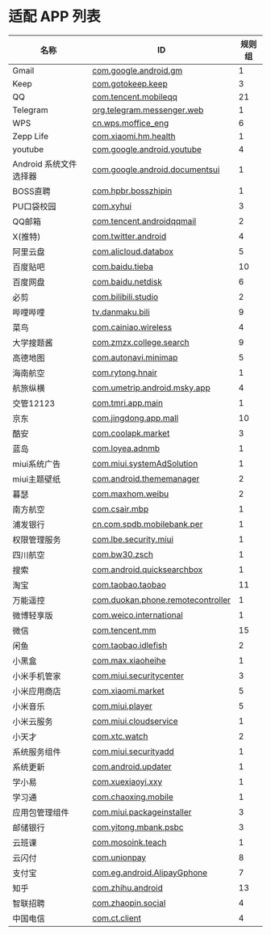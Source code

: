 # 适配 APP 列表

| 名称                   | ID                                                                              | 规则组 |
| ---------------------- | ------------------------------------------------------------------------------- | ------ |
| Gmail                  | [com.google.android.gm](/docs/com.google.android.gm.md)                         | 1      |
| Keep                   | [com.gotokeep.keep](/docs/com.gotokeep.keep.md)                                 | 3      |
| QQ                     | [com.tencent.mobileqq](/docs/com.tencent.mobileqq.md)                           | 21     |
| Telegram               | [org.telegram.messenger.web](/docs/org.telegram.messenger.web.md)               | 1      |
| WPS                    | [cn.wps.moffice_eng](/docs/cn.wps.moffice_eng.md)                               | 6      |
| Zepp Life              | [com.xiaomi.hm.health](/docs/com.xiaomi.hm.health.md)                           | 1      |
| youtube                | [com.google.android.youtube](/docs/com.google.android.youtube.md)               | 4      |
| Android 系统文件选择器 | [com.google.android.documentsui](/docs/com.google.android.documentsui.md)       | 1      |
| BOSS直聘               | [com.hpbr.bosszhipin](/docs/com.hpbr.bosszhipin.md)                             | 1      |
| PU口袋校园             | [com.xyhui](/docs/com.xyhui.md)                                                 | 3      |
| QQ邮箱                 | [com.tencent.androidqqmail](/docs/com.tencent.androidqqmail.md)                 | 2      |
| X(推特)                | [com.twitter.android](/docs/com.twitter.android.md)                             | 4      |
| 阿里云盘               | [com.alicloud.databox](/docs/com.alicloud.databox.md)                           | 5      |
| 百度贴吧               | [com.baidu.tieba](/docs/com.baidu.tieba.md)                                     | 10     |
| 百度网盘               | [com.baidu.netdisk](/docs/com.baidu.netdisk.md)                                 | 6      |
| 必剪                   | [com.bilibili.studio](/docs/com.bilibili.studio.md)                             | 2      |
| 哔哩哔哩               | [tv.danmaku.bili](/docs/tv.danmaku.bili.md)                                     | 9      |
| 菜鸟                   | [com.cainiao.wireless](/docs/com.cainiao.wireless.md)                           | 4      |
| 大学搜题酱             | [com.zmzx.college.search](/docs/com.zmzx.college.search.md)                     | 9      |
| 高德地图               | [com.autonavi.minimap](/docs/com.autonavi.minimap.md)                           | 5      |
| 海南航空               | [com.rytong.hnair](/docs/com.rytong.hnair.md)                                   | 1      |
| 航旅纵横               | [com.umetrip.android.msky.app](/docs/com.umetrip.android.msky.app.md)           | 4      |
| 交管12123              | [com.tmri.app.main](/docs/com.tmri.app.main.md)                                 | 1      |
| 京东                   | [com.jingdong.app.mall](/docs/com.jingdong.app.mall.md)                         | 10     |
| 酷安                   | [com.coolapk.market](/docs/com.coolapk.market.md)                               | 3      |
| 蓝岛                   | [com.loyea.adnmb](/docs/com.loyea.adnmb.md)                                     | 1      |
| miui系统广告           | [com.miui.systemAdSolution](/docs/com.miui.systemAdSolution.md)                 | 1      |
| miui主题壁纸           | [com.android.thememanager](/docs/com.android.thememanager.md)                   | 2      |
| 暮瑟                   | [com.maxhom.weibu](/docs/com.maxhom.weibu.md)                                   | 2      |
| 南方航空               | [com.csair.mbp](/docs/com.csair.mbp.md)                                         | 1      |
| 浦发银行               | [cn.com.spdb.mobilebank.per](/docs/cn.com.spdb.mobilebank.per.md)               | 1      |
| 权限管理服务           | [com.lbe.security.miui](/docs/com.lbe.security.miui.md)                         | 1      |
| 四川航空               | [com.bw30.zsch](/docs/com.bw30.zsch.md)                                         | 1      |
| 搜索                   | [com.android.quicksearchbox](/docs/com.android.quicksearchbox.md)               | 1      |
| 淘宝                   | [com.taobao.taobao](/docs/com.taobao.taobao.md)                                 | 11     |
| 万能遥控               | [com.duokan.phone.remotecontroller](/docs/com.duokan.phone.remotecontroller.md) | 1      |
| 微博轻享版             | [com.weico.international](/docs/com.weico.international.md)                     | 1      |
| 微信                   | [com.tencent.mm](/docs/com.tencent.mm.md)                                       | 15     |
| 闲鱼                   | [com.taobao.idlefish](/docs/com.taobao.idlefish.md)                             | 2      |
| 小黑盒                 | [com.max.xiaoheihe](/docs/com.max.xiaoheihe.md)                                 | 1      |
| 小米手机管家           | [com.miui.securitycenter](/docs/com.miui.securitycenter.md)                     | 3      |
| 小米应用商店           | [com.xiaomi.market](/docs/com.xiaomi.market.md)                                 | 5      |
| 小米音乐               | [com.miui.player](/docs/com.miui.player.md)                                     | 5      |
| 小米云服务             | [com.miui.cloudservice](/docs/com.miui.cloudservice.md)                         | 1      |
| 小天才                 | [com.xtc.watch](/docs/com.xtc.watch.md)                                         | 2      |
| 系统服务组件           | [com.miui.securityadd](/docs/com.miui.securityadd.md)                           | 1      |
| 系统更新               | [com.android.updater](/docs/com.android.updater.md)                             | 1      |
| 学小易                 | [com.xuexiaoyi.xxy](/docs/com.xuexiaoyi.xxy.md)                                 | 1      |
| 学习通                 | [com.chaoxing.mobile](/docs/com.chaoxing.mobile.md)                             | 1      |
| 应用包管理组件         | [com.miui.packageinstaller](/docs/com.miui.packageinstaller.md)                 | 3      |
| 邮储银行               | [com.yitong.mbank.psbc](/docs/com.yitong.mbank.psbc.md)                         | 3      |
| 云班课                 | [com.mosoink.teach](/docs/com.mosoink.teach.md)                                 | 1      |
| 云闪付                 | [com.unionpay](/docs/com.unionpay.md)                                           | 8      |
| 支付宝                 | [com.eg.android.AlipayGphone](/docs/com.eg.android.AlipayGphone.md)             | 7      |
| 知乎                   | [com.zhihu.android](/docs/com.zhihu.android.md)                                 | 13     |
| 智联招聘               | [com.zhaopin.social](/docs/com.zhaopin.social.md)                               | 4      |
| 中国电信               | [com.ct.client](/docs/com.ct.client.md)                                         | 4      |
